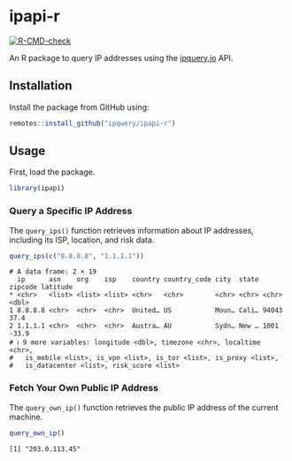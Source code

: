 # ipapi-r

[![R-CMD-check](https://github.com/ipqwery/ipapi-r/actions/workflows/R-CMD-check.yaml/badge.svg)](https://github.com/ipqwery/ipapi-r/actions/workflows/R-CMD-check.yaml)

An R package to query IP addresses using the
[ipquery.io](https://ipquery.io) API.

## Installation

Install the package from GitHub using:

``` r
remotes::install_github("ipqwery/ipapi-r")
```

## Usage

First, load the package.

``` r
library(ipapi)
```

### Query a Specific IP Address

The `query_ips()` function retrieves information about IP addresses,
including its ISP, location, and risk data.

``` r
query_ips(c("8.8.8.8", "1.1.1.1"))
```

    # A data frame: 2 × 19
      ip      asn    org    isp    country country_code city  state zipcode latitude
    * <chr>   <list> <list> <list> <chr>   <chr>        <chr> <chr> <chr>      <dbl>
    1 8.8.8.8 <chr>  <chr>  <chr>  United… US           Moun… Cali… 94043       37.4
    2 1.1.1.1 <chr>  <chr>  <chr>  Austra… AU           Sydn… New … 1001       -33.9
    # ℹ 9 more variables: longitude <dbl>, timezone <chr>, localtime <chr>,
    #   is_mobile <list>, is_vpn <list>, is_tor <list>, is_proxy <list>,
    #   is_datacenter <list>, risk_score <list>

### Fetch Your Own Public IP Address

The `query_own_ip()` function retrieves the public IP address of the
current machine.

``` r
query_own_ip()
```

    [1] "203.0.113.45"
